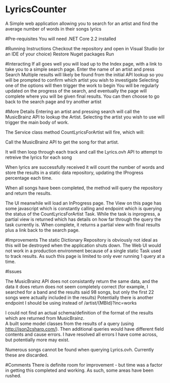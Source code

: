 # LyricsCounter
A Simple web application allowing you to search for an artist and find the average number of words in their songs lyrics

#Pre-requisites
You will need .NET Core 2.2 installed

#Running Instructions
Checkout the repository and open in Visual Studio (or an IDE of your choice)
Restore Nuget packages
Run

#Interacting
If all goes well you will load up to the Index page, with a link to take you to a simple search page.
Enter the name of an artist and press Search
Multiple results will likely be found from the initial API lookup so you will be prompted to confirm which artist you wish to investigate
Selecting one of the options will then trigger the work to begin
You will be regularly updated on the progress of the search, and eventually the page will complete where you will be given final results.
You can then choose to go back to the search page and try another artist

#More Details
Entering an artist and pressing search will call the MusicBrainz API to lookup the Artist.
Selecting the artist you wish to use will trigger the main body of work.

The Service class method CountLyricsForArtist will fire, which will:

  Call the MusicBrainz API to get the song for that artist.
  
  It will then loop through each track and call the Lyrics.ovh API to attempt to retreive the lyrics for each song
  
  When lyrics are successfully received it will count the number of words and store the results in a static data repository, updating the IProgress percentage each time.
  
  When all songs have been completed, the method will query the repository and return the results.
  
The UI meanwhile will load an InProgress page.
The View on this page has some javascript which is constantly calling and endpoint which is querying the status of the CountLyricsForArtist Task.
While the task is inprogress, a partial view is returned which has details on how far through the query the task currently is.
When complete, it returns a partial view with final results plus a link back to the search page.


#Improvements
The static Dictionary Repository is obviously not ideal as this will be destroyed when the application shuts down.
The Web UI would not work in a production environment because of a single static Task used to track results.  As such this page is limited to only ever running 1 query at a time.

#Issues

The MusicBrainz API does not consistantly return the same data, and the data it does return does not seem completely correct (for example, I searched for a band and the results said 98 songs, but only the first 22 songs were actually included in the results)
Potentially there is another endpoint I should be using instead of /artist/{MBId}?inc=works

I could not find an actual schema/definition of the format of the results which are returned from MusicBrainz.  
A built some model classes from the results of a query (using http://json2csharp.com/).  Then additional queries would have different field contents and cause errors.
I have resolved all errors I have come across, but potentially more may exist.

Numerous songs cannot be found when querying Lyrics.ovh.  Currently these are discarded.


#Comments
There is definite room for improvement - but time was a factor in getting this completed and working.
As such, some areas have been rushed.



